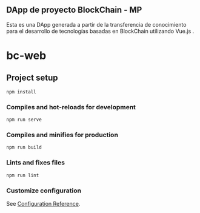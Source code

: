 ## DApp de proyecto BlockChain - MP

Esta es una DApp generada a partir de la transferencia de conocimiento
para el desarrollo de tecnologías basadas en BlockChain utilizando Vue.js .

# bc-web

## Project setup
```
npm install
```

### Compiles and hot-reloads for development
```
npm run serve
```

### Compiles and minifies for production
```
npm run build
```

### Lints and fixes files
```
npm run lint
```

### Customize configuration
See [Configuration Reference](https://cli.vuejs.org/config/).
